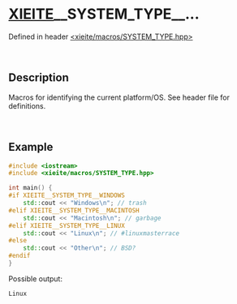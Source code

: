 # [XIEITE](../macros.md)\_\_SYSTEM\_TYPE\_\_...
Defined in header [<xieite/macros/SYSTEM_TYPE.hpp>](../../include/xieite/macros/SYSTEM_TYPE.hpp)

&nbsp;

## Description
Macros for identifying the current platform/OS. See header file for definitions.

&nbsp;

## Example
```cpp
#include <iostream>
#include <xieite/macros/SYSTEM_TYPE.hpp>

int main() {
#if XIEITE__SYSTEM_TYPE__WINDOWS
    std::cout << "Windows\n"; // trash
#elif XIEITE__SYSTEM_TYPE__MACINTOSH
    std::cout << "Macintosh\n"; // garbage
#elif XIEITE__SYSTEM_TYPE__LINUX
    std::cout << "Linux\n"; // #linuxmasterrace
#else
    std::cout << "Other\n"; // BSD?
#endif
}
```
Possible output:
```
Linux
```
